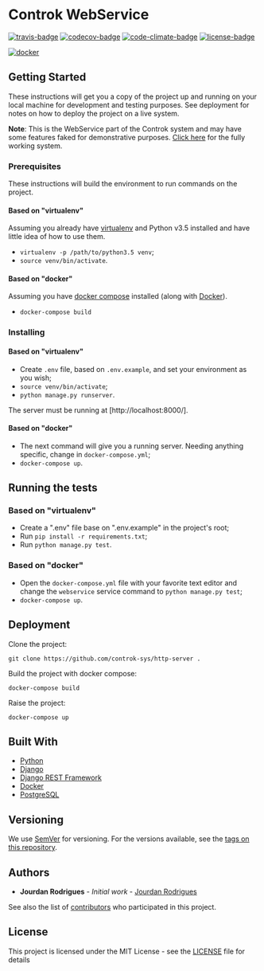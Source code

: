 # Controk WebService

[![travis-badge]][travis]
[![codecov-badge]][codecov]
[![code-climate-badge]][code-climate]
[![license-badge]][license]

[![docker]]()

## Getting Started

These instructions will get you a copy of the project up and running on your local machine for development and testing purposes. See deployment for notes on how to deploy the project on a live system.

**Note**: This is the WebService part of the Controk system and may have some features faked for demonstrative purposes. [Click here](https://github.com/controk-sys/infra) for the fully working system.

### Prerequisites

These instructions will build the environment to run commands on the project.

#### Based on "virtualenv"

Assuming you already have [virtualenv](https://virtualenv.pypa.io/en/stable/) and Python v3.5 installed and have little idea of how to use them.

- `virtualenv -p /path/to/python3.5 venv`;
- `source venv/bin/activate`.

#### Based on "docker"

Assuming you have [docker compose](https://docs.docker.com/compose/) installed (along with [Docker](https://www.docker.com/)).

- `docker-compose build`

### Installing

#### Based on "virtualenv"

- Create `.env` file, based on `.env.example`, and set your environment as you wish;
- `source venv/bin/activate`;
- `python manage.py runserver`.

The server must be running at [http://localhost:8000/].

#### Based on "docker"

- The next command will give you a running server. Needing anything specific, change in `docker-compose.yml`;
- `docker-compose up`.

## Running the tests

### Based on "virtualenv"

- Create a ".env" file base on ".env.example" in the project's root;
- Run `pip install -r requirements.txt`;
- Run `python manage.py test`.

### Based on "docker"

- Open the `docker-compose.yml` file with your favorite text editor and change the `webservice` service command to `python manage.py test`;
- `docker-compose up`.

## Deployment

Clone the project:

`git clone https://github.com/controk-sys/http-server .`

Build the project with docker compose:

`docker-compose build`

Raise the project:

`docker-compose up`

## Built With

* [Python](https://www.python.org/)
* [Django](https://www.djangoproject.com/)
* [Django REST Framework](http://www.django-rest-framework.org/)
* [Docker](https://www.docker.com/)
* [PostgreSQL](https://www.postgresql.org/)

## Versioning

We use [SemVer](http://semver.org/) for versioning. For the versions available, see the [tags on this repository](https://github.com/controk-sys/http-server/tags). 

## Authors

* **Jourdan Rodrigues** - *Initial work* - [Jourdan Rodrigues](https://github.com/jourdanrodrigues/)

See also the list of [contributors][contributors] who participated in this project.

## License

This project is licensed under the MIT License - see the [LICENSE][license] file for details

[code-climate-badge]: https://codeclimate.com/github/controk-sys/http-server/badges/gpa.svg
[code-climate]: https://codeclimate.com/github/controk-sys/http-server
[codecov-badge]: https://codecov.io/gh/controk-sys/http-server/branch/master/graph/badge.svg
[codecov]: https://codecov.io/gh/controk-sys/http-server
[docker]: https://img.shields.io/docker/automated/controk-sys/http-server.svg
[license-badge]: https://img.shields.io/github/license/controk-sys/http-server.svg
[license]: https://github.com/controk-sys/http-server/blob/master/LICENSE
[travis-badge]: https://travis-ci.org/controk-sys/http-server.svg?branch=master
[travis]: https://travis-ci.org/controk-sys/http-server?branch=master

[contributors]: https://github.com/controk-sys/http-server/contributors
